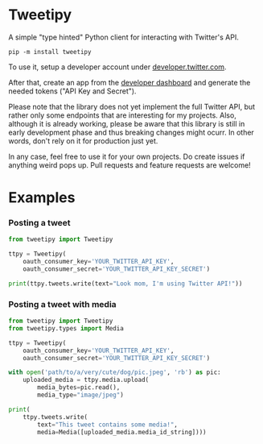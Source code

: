 # Tweetipy
A simple "type hinted" Python client for interacting with Twitter's API.

```
pip -m install tweetipy
```

To use it, setup a developer account under [developer.twitter.com](https://developer.twitter.com/).

After that, create an app from the [developer dashboard](https://developer.twitter.com/en/portal/dashboard) and generate the needed tokens ("API Key and Secret").

Please note that the library does not yet implement the full Twitter API, but rather only some endpoints that are interesting for my projects. Also, although it is already working, please be aware that this library is still in early development phase and thus breaking changes might ocurr. In other words, don't rely on it for production just yet.

In any case, feel free to use it for your own projects. Do create issues if anything weird pops up. Pull requests and feature requests are welcome!

# Examples

### Posting a tweet
```python
from tweetipy import Tweetipy

ttpy = Tweetipy(
    oauth_consumer_key='YOUR_TWITTER_API_KEY',
    oauth_consumer_secret='YOUR_TWITTER_API_KEY_SECRET')

print(ttpy.tweets.write(text="Look mom, I'm using Twitter API!"))
```

### Posting a tweet with media
```python
from tweetipy import Tweetipy
from tweetipy.types import Media

ttpy = Tweetipy(
    oauth_consumer_key='YOUR_TWITTER_API_KEY',
    oauth_consumer_secret='YOUR_TWITTER_API_KEY_SECRET')

with open('path/to/a/very/cute/dog/pic.jpeg', 'rb') as pic:
    uploaded_media = ttpy.media.upload(
        media_bytes=pic.read(),
        media_type="image/jpeg")

print(
    ttpy.tweets.write(
        text="This tweet contains some media!",
        media=Media([uploaded_media.media_id_string])))
```
